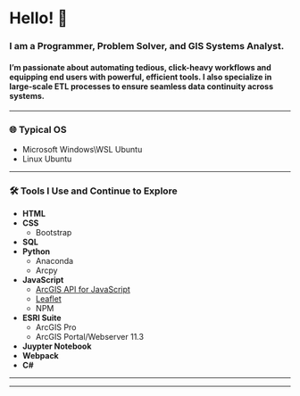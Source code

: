 # Hello! 👋

### I am a Programmer, Problem Solver, and GIS Systems Analyst.

#### I’m passionate about automating tedious, click-heavy workflows and equipping end users with powerful, efficient tools. I also specialize in large-scale ETL processes to ensure seamless data continuity across systems.

---

### 🌐 Typical OS
- Microsoft Windows\WSL Ubuntu
- Linux Ubuntu 

---

### 🛠 Tools I Use and Continue to Explore
- **HTML**
- **CSS**
  - Bootstrap
- **SQL**
- **Python**
  - Anaconda
  - Arcpy
- **JavaScript**
  - [ArcGIS API for JavaScript](https://nolewp.github.io/esri-dive/)
  - [Leaflet](https://nolewp.github.io/weather/)
  - NPM
- **ESRI Suite**
  - ArcGIS Pro
  - ArcGIS Portal/Webserver 11.3
- **Juypter Notebook**
- **Webpack**
- **C#**

---



---

<!---
Nolewp/Nolewp is a ✨ special ✨ repository because its `README.md` (this file) appears on your GitHub profile. You can click the Preview link to take a look at your changes.
--->
